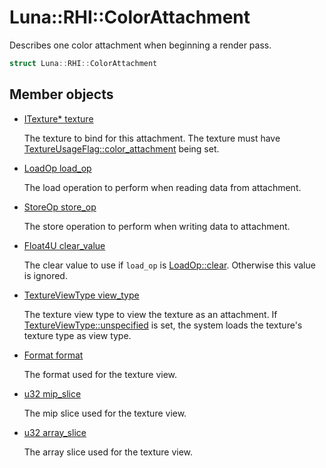 # Luna::RHI::ColorAttachment
Describes one color attachment when beginning a render pass. 

```c++
struct Luna::RHI::ColorAttachment
```

## Member objects
* [ITexture* texture](struct_luna_1_1_r_h_i_1_1_color_attachment_1ab02abc67d0395436de0c53aca08fd08f.md)

    The texture to bind for this attachment. The texture must have [TextureUsageFlag::color_attachment](group___r_h_i_1gga158288d119b258c9a2dc7c2ca0cd2501a53e7889711e460d08eca0e6e3579951f.md) being set. 

* [LoadOp load_op](struct_luna_1_1_r_h_i_1_1_color_attachment_1aaeca1459065fbade2beb5a25615e0100.md)

    The load operation to perform when reading data from attachment. 

* [StoreOp store_op](struct_luna_1_1_r_h_i_1_1_color_attachment_1a15371cc3592a9b913ad8299442e59a9e.md)

    The store operation to perform when writing data to attachment. 

* [Float4U clear_value](struct_luna_1_1_r_h_i_1_1_color_attachment_1a14376be4217e7f35e9ea45a686ee7956.md)

    The clear value to use if `load_op` is [LoadOp::clear](group___r_h_i_1gga8d353cef0bd83ad8a6b73532498b26eea01bc6f8efa4202821e95f4fdf6298b30.md). Otherwise this value is ignored. 

* [TextureViewType view_type](struct_luna_1_1_r_h_i_1_1_color_attachment_1acd11f9e113324f80f5cdfc92570490e9.md)

    The texture view type to view the texture as an attachment. If [TextureViewType::unspecified](group___r_h_i_1gga4e4acbc44dbd67b766e76abada8c0ff9ad415f0e30c471dfdd9bc4f827329ef48.md) is set, the system loads the texture's texture type as view type. 

* [Format format](struct_luna_1_1_r_h_i_1_1_color_attachment_1a751c4987b2c6908c70a915ab18d36653.md)

    The format used for the texture view. 

* [u32 mip_slice](struct_luna_1_1_r_h_i_1_1_color_attachment_1a6d27e4a4383c82f0fd25d296517f3b8b.md)

    The mip slice used for the texture view. 

* [u32 array_slice](struct_luna_1_1_r_h_i_1_1_color_attachment_1af0b0cad0aa42b5145951ecd38a2d88ee.md)

    The array slice used for the texture view. 

